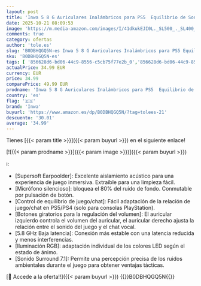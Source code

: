 ```yaml
---
layout: post
title: 'Inwa 5 8 G Auriculares Inalámbricos para PS5  Equilibrio de Sonido de Juego/Chat  Baja Latencia 5 8 GHz  Sonido Envolvente 7.1  Compatible PS5/PS4/PC/Switch'
date: 2025-10-21 08:09:53
image: 'https://m.media-amazon.com/images/I/41dkukEJI0L._SL500_._SL400_.jpg'
comments: true
category: ofertas
author: 'tole.es'
slug: 'B0DBHQGQ5N-es Inwa 5 8 G Auriculares Inalámbricos para PS5 Equilibrio de...'
sku: 'B0DBHQGQ5N-es'
tags: [ '856628d6-bd06-44c9-8556-c5cb75f77e2b_0','856628d6-bd06-44c9-8556-c5cb75f77e2b_8201','Accesorios para PS4, Xbox One y Nintendo Switch','Accesorios para PlayStation 4','Arborist Merchandising Root','Auriculares gaming con micrófono para PlayStation 4','Hardware y juegos para PlayStation 4','Self Service','Special Features Stores','Videojuegos','inwa','ps5','🇪🇸', ]
actualPrice: 34.99 EUR
currency: EUR
price: 34.99
comparePrice: 49.99 EUR
prodname: 'Inwa 5 8 G Auriculares Inalámbricos para PS5  Equilibrio de Sonido de Juego/Chat  Baja Latencia 5 8 GHz  Sonido Envolvente 7.1  Compatible PS5/PS4/PC/Switch'
country: 'es'
flag: '🇪🇸'
brand: 'Inwa'
buyurl: 'https://www.amazon.es/dp/B0DBHQGQ5N/?tag=tolees-21'
descuento: '30.01'
average: '34.99'
---
```


Tienes [{{< param title >}}]({{< param buyurl >}}) en el siguiente enlace!

[![{{< param prodname >}}]({{< param image >}})]({{< param buyurl >}})

ℹ️:

- [Supersoft Earpoolder]: Excelente aislamiento acústico para una experiencia de juego inmersiva. Extraíble para una limpieza fácil.
- [Micrófono silencioso]: bloquea el 80% del ruido de fondo. Conmutable por pulsación de botón.
- [Control de equilibrio de juego/chat]: Fácil adaptación de la relación de juego/chat en PS5/PS4 (solo para consolas PlayStation).
- [Botones giratorios para la regulación del volumen]: El auricular izquierdo controla el volumen del auricular, el auricular derecho ajusta la relación entre el sonido del juego y el chat vocal.
- [5.8 GHz Baja latencia]: Conexión más estable con una latencia reducida y menos interferencias.
- [Iluminación RGB]: adaptación individual de los colores LED según el estado de ánimo.
- [Sonido Surround 7.1]: Permite una percepción precisa de los ruidos ambientales durante el juego para obtener ventajas tácticas.

[🛒 Accede a la oferta!!]({{< param buyurl >}})
{{<world>}}B0DBHQGQ5N{{</world>}}
